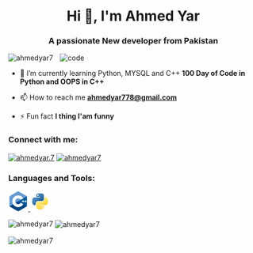 <h1 align="center">Hi 👋, I'm Ahmed Yar</h1>
<h3 align="center">A passionate New developer from Pakistan</h3>

<img align="right" alt="code" width="400" src="https://media3.giphy.com/media/v1.Y2lkPTc5MGI3NjExbjlla2Jpd2MxNjV3YTJ6OTNseHIxdDNuZzNiazV3N21zeDExd2R4MiZlcD12MV9pbnRlcm5hbF9naWZfYnlfaWQmY3Q9Zw/xUA7bdpLxQhsSQdyog/giphy.gif">

<p align="left"> <img src="https://komarev.com/ghpvc/?username=ahmedyar7&label=Profile%20views&color=0e75b6&style=flat" alt="ahmedyar7" /> </p>

- 🌱 I’m currently learning Python, MYSQL and C++ **100 Day of Code in Python and OOPS in C++**

- 📫 How to reach me **ahmedyar778@gmail.com**

- ⚡ Fun fact **I thing I'am funny**

<h3 align="left">Connect with me:</h3>
<p align="left">
<a href="https://instagram.com/ahmedyar.7" target="blank"><img align="center" src="https://raw.githubusercontent.com/rahuldkjain/github-profile-readme-generator/master/src/images/icons/Social/instagram.svg" alt="ahmedyar.7" height="30" width="40" /></a>
<a href="https://auth.geeksforgeeks.org/user/ahmedyar7" target="blank"><img align="center" src="https://raw.githubusercontent.com/rahuldkjain/github-profile-readme-generator/master/src/images/icons/Social/geeks-for-geeks.svg" alt="ahmedyar7" height="30" width="40" /></a>
</p>

<h3 align="left">Languages and Tools:</h3>
<p align="left"> <a href="https://www.w3schools.com/cpp/" target="_blank" rel="noreferrer"> <img src="https://raw.githubusercontent.com/devicons/devicon/master/icons/cplusplus/cplusplus-original.svg" alt="cplusplus" width="40" height="40"/> </a> <a href="https://www.python.org" target="_blank" rel="noreferrer"> <img src="https://raw.githubusercontent.com/devicons/devicon/master/icons/python/python-original.svg" alt="python" width="40" height="40"/> </a> </p>

<p><img align="left" src="https://github-readme-stats.vercel.app/api/top-langs?username=ahmedyar7&show_icons=true&locale=en&layout=compact" alt="ahmedyar7" /></p>

<p>&nbsp;<img align="center" src="https://github-readme-stats.vercel.app/api?username=ahmedyar7&show_icons=true&locale=en" alt="ahmedyar7" /></p>

<p><img align="center" src="https://github-readme-streak-stats.herokuapp.com/?user=ahmedyar7&" alt="ahmedyar7" /></p>
